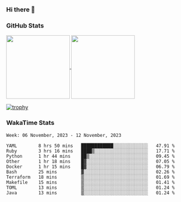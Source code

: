 ### Hi there 👋

### GitHub Stats

<a href="https://github.com/anuraghazra/github-readme-stats">
  <img align="center" height="170px" src="https://github-readme-stats.vercel.app/api/top-langs/?username=tksfjt1024&layout=compact&count_private=true&show_icons=true&show_icons=true&theme=graywhite" />
</a>
<a href="https://github.com/anuraghazra/github-readme-stats">
  <img align="center" height="170px" src="https://github-readme-stats.vercel.app/api?username=tksfjt1024&count_private=true&show_icons=true&show_icons=true&theme=graywhite" />
</a>

[![trophy](https://github-profile-trophy.vercel.app/?username=tksfjt1024)](https://github.com/ryo-ma/github-profile-trophy)

### WakaTime Stats

<!--START_SECTION:waka-->
```text
Week: 06 November, 2023 - 12 November, 2023

YAML        8 hrs 50 mins   ████████████░░░░░░░░░░░░░   47.91 % 
Ruby        3 hrs 16 mins   ████▒░░░░░░░░░░░░░░░░░░░░   17.71 % 
Python      1 hr 44 mins    ██▒░░░░░░░░░░░░░░░░░░░░░░   09.45 % 
Other       1 hr 18 mins    █▓░░░░░░░░░░░░░░░░░░░░░░░   07.05 % 
Docker      1 hr 15 mins    █▓░░░░░░░░░░░░░░░░░░░░░░░   06.79 % 
Bash        25 mins         ▓░░░░░░░░░░░░░░░░░░░░░░░░   02.26 % 
Terraform   18 mins         ▒░░░░░░░░░░░░░░░░░░░░░░░░   01.69 % 
Makefile    15 mins         ▒░░░░░░░░░░░░░░░░░░░░░░░░   01.41 % 
TOML        13 mins         ▒░░░░░░░░░░░░░░░░░░░░░░░░   01.24 % 
Java        13 mins         ▒░░░░░░░░░░░░░░░░░░░░░░░░   01.24 % 
```
<!--END_SECTION:waka-->
